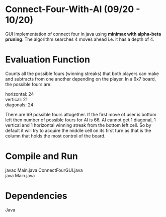 # Connect-Four-With-AI (09/20 - 10/20)
GUI Implementation of connect four in java using <strong>minimax with alpha-beta pruning</strong>.
The algorithm searches 4 moves ahead i.e. it has a depth of 4.

# Evaluation Function
Counts all the possible fours (winning streaks) that both players can make and subtracts
from one another depending on the player. In a 6x7 board, the possible fours are: <br>

horizontal: 24 <br>
vertical: 21 <br>
diagonals: 24 <br>

There are 69 possible fours altogether. If the first move of user is bottom left then number of possible fours for AI is 66.
AI cannot get 1 diagonal, 1 vertical and 1 horizontal winning streak from the bottom left cell. So by default it will
try to acquire the middle cell on its first turn as that is the column that holds the most control of the board.

# Compile and Run
javac Main.java ConnectFourGUI.java <br>
java Main.java

# Dependencies
Java
